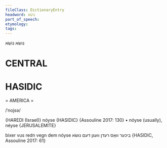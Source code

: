 ```yaml
---
fileClass: DictionaryEntry
headword: נושׂא
part_of_speech: 
etymology: 
tags: 
---
```

נושׂא
נוֹשֵׂא

CENTRAL
========

HASIDIC
=======
= AMERICA = 

/ˈnojsə/

{HAREDI (Israel)}
nóyse {HASIDIC} {Assouline 2017: 130}
	•	nóyse (usually), néyse {JERUSALEMITE}

bixer vus redn vegn dem nóyse ביכער וואָס רעדן וועגן דעם נושׂא  {HASIDIC, Assouline 2017: 61}
